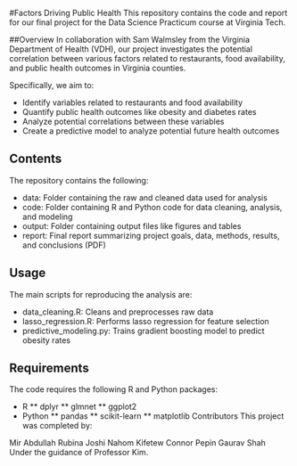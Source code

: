 #Factors Driving Public Health
This repository contains the code and report for our final project for the Data Science Practicum course at Virginia Tech.

##Overview
In collaboration with Sam Walmsley from the Virginia Department of Health (VDH), our project investigates the potential correlation between various factors related to restaurants, food availability, and public health outcomes in Virginia counties.

Specifically, we aim to:

* Identify variables related to restaurants and food availability
* Quantify public health outcomes like obesity and diabetes rates
* Analyze potential correlations between these variables
* Create a predictive model to analyze potential future health outcomes

## Contents
The repository contains the following:

* data: Folder containing the raw and cleaned data used for analysis
* code: Folder containing R and Python code for data cleaning, analysis, and modeling
* output: Folder containing output files like figures and tables
* report: Final report summarizing project goals, data, methods, results, and conclusions (PDF)
## Usage
The main scripts for reproducing the analysis are:

* data_cleaning.R: Cleans and preprocesses raw data
* lasso_regression.R: Performs lasso regression for feature selection
* predictive_modeling.py: Trains gradient boosting model to predict obesity rates
## Requirements
The code requires the following R and Python packages:

* R
** dplyr
** glmnet
** ggplot2
* Python
** pandas
** scikit-learn
** matplotlib
Contributors
This project was completed by:

Mir Abdullah
Rubina Joshi
Nahom Kifetew
Connor Pepin
Gaurav Shah
Under the guidance of Professor Kim.
